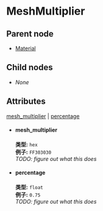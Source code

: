 # MeshMultiplier

## Parent node
- [Material](../../MeshMultipliers)

## Child nodes
- *None*

## Attributes
[mesh_multiplier](#mesh_multiplier) | [percentage](#percentage)  

- #### mesh_multiplier  
  **类型:**  `hex`    
  **例子:** `FF303030`  
  *TODO: figure out what this does*  
- #### percentage  
  **类型:**  `float`    
  **例子:** `0.75`  
  *TODO: figure out what this does* 